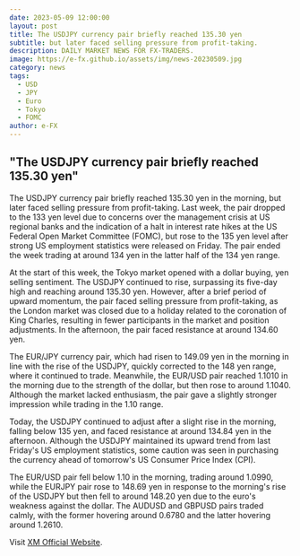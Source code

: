 ```yaml
---
date: 2023-05-09 12:00:00
layout: post
title: The USDJPY currency pair briefly reached 135.30 yen
subtitle: but later faced selling pressure from profit-taking.
description: DAILY MARKET NEWS FOR FX-TRADERS.
image: https://e-fx.github.io/assets/img/news-20230509.jpg
category: news
tags:
  - USD
  - JPY
  - Euro
  - Tokyo
  - FOMC
author: e-FX
---
```


##  "The USDJPY currency pair briefly reached 135.30 yen"

The USDJPY currency pair briefly reached 135.30 yen in the morning, but later faced selling pressure from profit-taking. Last week, the pair dropped to the 133 yen level due to concerns over the management crisis at US regional banks and the indication of a halt in interest rate hikes at the US Federal Open Market Committee (FOMC), but rose to the 135 yen level after strong US employment statistics were released on Friday. The pair ended the week trading at around 134 yen in the latter half of the 134 yen range.

At the start of this week, the Tokyo market opened with a dollar buying, yen selling sentiment. The USDJPY continued to rise, surpassing its five-day high and reaching around 135.30 yen. However, after a brief period of upward momentum, the pair faced selling pressure from profit-taking, as the London market was closed due to a holiday related to the coronation of King Charles, resulting in fewer participants in the market and position adjustments. In the afternoon, the pair faced resistance at around 134.60 yen.

The EUR/JPY currency pair, which had risen to 149.09 yen in the morning in line with the rise of the USDJPY, quickly corrected to the 148 yen range, where it continued to trade. Meanwhile, the EUR/USD pair reached 1.1010 in the morning due to the strength of the dollar, but then rose to around 1.1040. Although the market lacked enthusiasm, the pair gave a slightly stronger impression while trading in the 1.10 range.

Today, the USDJPY continued to adjust after a slight rise in the morning, falling below 135 yen, and faced resistance at around 134.84 yen in the afternoon. Although the USDJPY maintained its upward trend from last Friday's US employment statistics, some caution was seen in purchasing the currency ahead of tomorrow's US Consumer Price Index (CPI). 

The EUR/USD pair fell below 1.10 in the morning, trading around 1.0990, while the EURJPY pair rose to 148.69 yen in response to the morning's rise of the USDJPY but then fell to around 148.20 yen due to the euro's weakness against the dollar. The AUDUSD and GBPUSD pairs traded calmly, with the former hovering around 0.6780 and the latter hovering around 1.2610.










Visit [XM Official Website](https://clicks.pipaffiliates.com/c?c=550036&l=en&p=0).